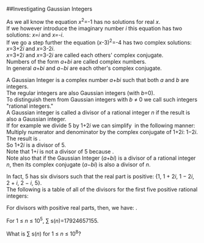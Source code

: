 ##Investigating Gaussian Integers

As we all know the equation <var>x</var><sup>2</sup>=-1 has no solutions for real <var>x</var>.
<br>
If we however introduce the imaginary number <var>i</var> this equation has two solutions: <var>x=i</var> and <var>x=-i</var>.
<br>
If we go a step further the equation (<var>x</var>-3)<sup>2</sup>=-4 has two complex solutions: <var>x</var>=3+2<var>i</var> and <var>x</var>=3-2<var>i</var>.
<br><var>x</var>=3+2<var>i</var> and <var>x</var>=3-2<var>i</var> are called each others&apos; complex conjugate.
<br>
Numbers of the form <var>a</var>+<var>bi</var> are called complex numbers.
<br>
In general <var>a</var>+<var>bi</var> and <var>a</var>&#x2212;<var>bi</var> are each other&apos;s complex conjugate.

A Gaussian Integer is a complex number <var>a</var>+<var>bi</var> such that both <var>a</var> and <var>b</var> are integers.
<br>
The regular integers are also Gaussian integers (with <var>b</var>=0).
<br>
To distinguish them from Gaussian integers with <var>b</var> &#x2260; 0 we call such integers &quot;rational integers.&quot;
<br>
A Gaussian integer is called a divisor of a rational integer <var>n</var> if the result is also a Gaussian integer.
<br>
If for example we divide 5 by 1+2<var>i</var> we can simplify <img src="project/images/p153_formule1.gif" border="0" style="vertical-align:middle;" alt=""> in the following manner:
<br>
Multiply numerator and denominator by the complex conjugate of 1+2<var>i</var>: 1&#x2212;2<var>i</var>.
<br>
The result is 
<img src="project/images/p153_formule2.gif" border="0" alt="" style="vertical-align:middle;">.
<br>
So 1+2<var>i</var> is a divisor of 5.
<br>
Note that 1+<var>i</var> is not a divisor of 5 because <img src="project/images/p153_formule5.gif" border="0" style="vertical-align:middle;" alt="">.
<br>
Note also that if the Gaussian Integer (<var>a</var>+<var>bi</var>) is a divisor of a rational integer <var>n</var>, then its complex conjugate (<var>a</var>&#x2212;<var>bi</var>) is also a divisor of <var>n</var>.

In fact, 5 has six divisors such that the real part is positive: {1, 1 + 2<var>i</var>, 1 &#x2212; 2<var>i</var>, 2 + <var>i</var>, 2 &#x2212; <var>i</var>, 5}.
<br>
The following is a table of all of the divisors for the first five positive rational integers:

For divisors with positive real parts, then, we have: <img src="project/images/p153_formule6.gif" border="0" style="vertical-align:middle;" alt="">.

For 1 &#x2264; <var>n</var> &#x2264; 10<sup>5</sup>, &#x2211; s(<var>n</var>)=17924657155.

What is &#x2211; s(<var>n</var>) for 1 &#x2264; <var>n</var> &#x2264; 10<sup>8</sup>?
